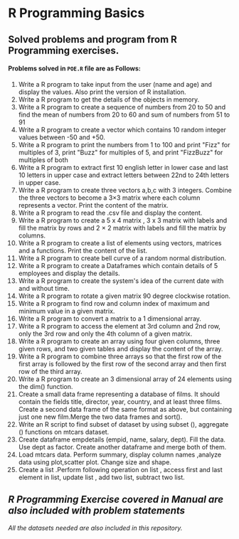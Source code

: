 # R Programming Basics
## Solved problems and program from R Programming exercises.

#### Problems solved in ```POE.R``` file are as Follows:

1. Write a R program to take input from the user (name and age) and display the values. Also print the version of R installation.
2. Write a R program to get the details of the objects in memory.
3. Write a R program to create a sequence of numbers from 20 to 50 and find the mean of numbers from 20 to 60 and sum of numbers from 51 to 91
4. Write a R program to create a vector which contains 10 random integer values between -50 and +50.
5. Write a R program to print the numbers from 1 to 100 and print "Fizz" for multiples of
3, print "Buzz" for multiples of 5, and print "FizzBuzz" for multiples of both
6. Write a R program to extract first 10 english letter in lower case and last 10 letters in upper case and extract letters between 22nd to 24th letters in upper case.
7. Write a R program to create three vectors a,b,c with 3 integers. Combine the three vectors to become a 3×3 matrix where each column represents a vector. Print the content of the matrix.
8. Write a R program to read the .csv file and display the content.
9. Write a R program to create a 5 x 4 matrix , 3 x 3 matrix with labels and fill the matrix by rows and 2 × 2 matrix with labels and fill the matrix by columns.
10. Write a R program to create a list of elements using vectors, matrices and a functions. Print the content of the list.
11. Write a R program to create bell curve of a random normal distribution.
12. Write a R program to create a Dataframes which contain details of 5 employees and display the details.
13. Write a R program to create the system's idea of the current date with and without time.
14. Write a R program to rotate a given matrix 90 degree clockwise rotation.
15. Write a R program to find row and column index of maximum and minimum value in a given matrix.
16. Write a R program to convert a matrix to a 1 dimensional array.
17. Write a R program to access the element at 3rd column and 2nd row, only the 3rd row and only the 4th column of a given matrix.
18. Write a R program to create an array using four given columns, three given rows, and two given tables and display the content of the array.
19. Write a R program to combine three arrays so that the first row of the first array is followed by the first row of the second array and then first row of the third array.
20. Write a R program to create an 3 dimensional array of 24 elements using the dim() function.
21. Create a small data frame representing a database of films. It should contain the fields title, director, year, country, and at least three films. Create a second data frame of the same format as above, but containing just one new film.Merge the two data frames and sort().
22. Write an R script to find subset of dataset by using subset (), aggregate () functions on mtcars dataset.
23. Create dataframe empdetails (empid, name, salary, dept). Fill the data. Use dept as factor. Create another dataframe and merge both of them.
24. Load mtcars data. Perform summary, display column names ,analyze data using plot,scatter plot. Change size and shape.
25. Create a list .Perform following operation on list , access first and last element in list, update list , add two list, subtract two list.


## *R Programming Exercise covered in Manual are also included with problem statements*

  *All the datasets needed are also included in this repository.*
